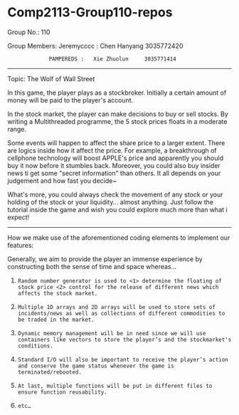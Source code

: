 # Comp2113-Group110-repos

Group No.: 110



Group Members:   Jeremycccc :  Chen Hanyang    3035772420

                 PAMPEREDS :   Xie Zhuolun     3035771414

*************************************************************************************************************************


Topic: The Wolf of Wall Street

In this game, the player plays as a stockbroker. Initially a certain amount of money will be paid to the player's account. 

In the stock market, the player can make decisions to buy or sell stocks. By writing a Multithreaded programme, the 5 stock prices floats in a moderate range. 

Some events will happen to affect the share price to a larger extent. There are logics inside how it affect the price. For example,  a breakthrough of cellphone technology will boost APPLE's price and apparently you should buy it now before it stumbles back. Moreover, you could also buy insider news ti get some "secret information" than others. It all depends on your judgement and how fast you decide~

What's more, you could always check the movement of any stock or your holding of the stock or your liquidity... almost anything. Just follow the tutorial inside the game and wish you could explore much more than what i expect!



*************************************************************************************************************************


How we make use of the aforementioned coding elements to implement our features:


Generally, we aim to provide the player an immense experience by constructing both the sense of time and space whereas…



1.     Random number generator is used to <1> determine the floating of stock price <2> control for the release of different news which affects the stock market.

2.     Multiple 1D arrays and 2D arrays will be used to store sets of incidents/news as well as collections of different commodities to be traded in the market. 

3.     Dynamic memory management will be in need since we will use containers like vectors to store the player’s and the stockmarket's conditions.

4.     Standard I/O will also be important to receive the player’s action and conserve the game status whenever the game is terminated/rebooted.

5.     At last, multiple functions will be put in different files to ensure function reusability.

6.     etc…
